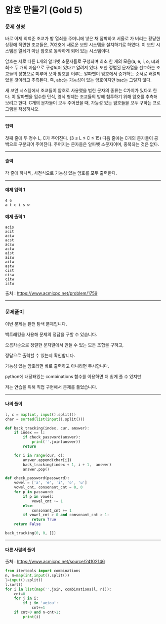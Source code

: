 # 암호 만들기 (Gold 5)

### 문제 설명

바로 어제 최백준 조교가 방 열쇠를 주머니에 넣은 채 깜빡하고 서울로 가 버리는 황당한 상황에 직면한 조교들은, 702호에 새로운 보안 시스템을 설치하기로 하였다. 이 보안 시스템은 열쇠가 아닌 암호로 동작하게 되어 있는 시스템이다.

암호는 서로 다른 L개의 알파벳 소문자들로 구성되며 최소 한 개의 모음(a, e, i, o, u)과 최소 두 개의 자음으로 구성되어 있다고 알려져 있다. 또한 정렬된 문자열을 선호하는 조교들의 성향으로 미루어 보아 암호를 이루는 알파벳이 암호에서 증가하는 순서로 배열되었을 것이라고 추측된다. 즉, abc는 가능성이 있는 암호이지만 bac는 그렇지 않다.

새 보안 시스템에서 조교들이 암호로 사용했을 법한 문자의 종류는 C가지가 있다고 한다. 이 알파벳을 입수한 민식, 영식 형제는 조교들의 방에 침투하기 위해 암호를 추측해 보려고 한다. C개의 문자들이 모두 주어졌을 때, 가능성 있는 암호들을 모두 구하는 프로그램을 작성하시오.

---

#### 입력

첫째 줄에 두 정수 L, C가 주어진다. (3 ≤ L ≤ C ≤ 15) 다음 줄에는 C개의 문자들이 공백으로 구분되어 주어진다. 주어지는 문자들은 알파벳 소문자이며, 중복되는 것은 없다.  

---

#### 출력

각 줄에 하나씩, 사전식으로 가능성 있는 암호를 모두 출력한다.

---
#### 예제 입력 1

~~~
4 6
a t c i s w
~~~

#### 예제 출력 1

~~~
acis
acit
aciw
acst
acsw
actw
aist
aisw
aitw
astw
cist
cisw
citw
istw
~~~

출처 : https://www.acmicpc.net/problem/1759

---

### 문제풀이

이번 문제는 완전 탐색 문제입니다.   

백트래킹을 사용해 문제의 정답을 구할 수 있습니다.

오름차순으로 정렬한 문자열에서 만들 수 있는 모든 조합을 구하고,

정답으로 출력할 수 있는지 확인합니다.

가능성 있는 암호라면 바로 출력하고 아니라면 무시합니다.

python에 내장돼있는 combinations 함수를 이용하면 더 쉽게 풀 수 있지만

저는 연습을 위해 직접 구현해서 문제를 풀었습니다.

---

#### 나의 풀이

~~~python
l, c = map(int, input().split())
char = sorted(list(input().split()))

def back_tracking(index, cur, answer):
    if index == l:
        if check_password(answer):
            print(''.join(answer))
        return

    for i in range(cur, c):
        answer.append(char[i])
        back_tracking(index + 1, i + 1,  answer)
        answer.pop()

def check_password(password):
    vowel = ['a', 'e', 'i', 'o', 'u']
    vowel_cnt, consonant_cnt = 0, 0
    for p in password:
        if p in vowel:
            vowel_cnt += 1
        else:
            consonant_cnt += 1
        if vowel_cnt > 0 and consonant_cnt > 1:
            return True
    return False

back_tracking(0, 0, [])
~~~

---

#### 다른 사람의 풀이

출처 : https://www.acmicpc.net/source/24102146

~~~python
from itertools import combinations
n, m=map(int,input().split())
l=input().split()
l.sort()
for i in list(map(''.join, combinations(l, n))):
	cnt=0
	for j in i:
		if j in 'aeiou':
			cnt+=1
	if cnt>0 and n-cnt>1:
		print(i)
~~~
